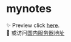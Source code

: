 # mynotes

:sparkles: Preview click [here](https://drawmoon.github.io/mynotes).\
:rocket: 或访问[国内服务器地址](http://hyuenians.gitee.io/mynotes)
